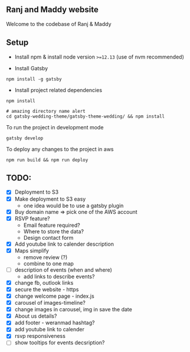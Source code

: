 ## Ranj and Maddy website

Welcome to the codebase of Ranj & Maddy

## Setup

- Install npm & install node version `>=12.13` (use of nvm recommended)

- Install Gatsby

```
npm install -g gatsby
```

- Install project related dependencies

```
npm install

# amazing directory name alert
cd gatsby-wedding-theme/gatsby-theme-wedding/ && npm install
```

To run the project in development mode

```
gatsby develop
```

To deploy any changes to the project in aws

```
npm run build && npm run deploy
```

## TODO:

- [x] Deployment to S3
- [x] Make deployment to S3 easy
  - one idea would be to use a gatsby plugin
- [x] Buy domain name => pick one of the AWS account
- [x] RSVP feature?
  - Email feature required?
  - Where to store the data?
  - Design contact form
- [x] Add youtube link to calender description
- [x] Maps simplify
  - remove review (?)
  - combine to one map
- [ ] description of events (when and where)
  - add links to describe events?
- [x] change fb, outlook links
- [x] secure the website - https
- [x] change welcome page - index.js
- [x] carousel of images-timeline?
- [x] change images in carousel, img in save the date
- [x] About us details?
- [x] add footer - weranmad hashtag?
- [x] add youtube link to calender
- [x] rsvp responsiveness
- [ ] show tooltips for events decsription?
